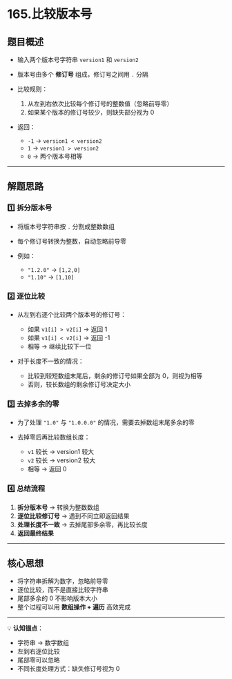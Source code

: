 # 165.比较版本号

## 题目概述

* 输入两个版本号字符串 `version1` 和 `version2`
* 版本号由多个 **修订号** 组成，修订号之间用 `.` 分隔
* 比较规则：

  1. 从左到右依次比较每个修订号的整数值（忽略前导零）
  2. 如果某个版本的修订号较少，则缺失部分视为 0
* 返回：

  * `-1` → `version1 < version2`
  * `1`  → `version1 > version2`
  * `0`  → 两个版本号相等

---

## 解题思路

### 1️⃣ 拆分版本号

* 将版本号字符串按 `.` 分割成整数数组
* 每个修订号转换为整数，自动忽略前导零
* 例如：

  * `"1.2.0"` → `[1,2,0]`
  * `"1.10"` → `[1,10]`

### 2️⃣ 逐位比较

* 从左到右逐个比较两个版本号的修订号：

  * 如果 `v1[i] > v2[i]` → 返回 1
  * 如果 `v1[i] < v2[i]` → 返回 -1
  * 相等 → 继续比较下一位

* 对于长度不一致的情况：

  * 比较到较短数组末尾后，剩余的修订号如果全部为 0，则视为相等
  * 否则，较长数组的剩余修订号决定大小

### 3️⃣ 去掉多余的零

* 为了处理 `"1.0"` 与 `"1.0.0.0"` 的情况，需要去掉数组末尾多余的零
* 去掉零后再比较数组长度：

  * `v1` 较长 → version1 较大
  * `v2` 较长 → version2 较大
  * 相等 → 返回 0

### 4️⃣ 总结流程

1. **拆分版本号** → 转换为整数数组
2. **逐位比较修订号** → 遇到不同立即返回结果
3. **处理长度不一致** → 去掉尾部多余零，再比较长度
4. **返回最终结果**

---

## 核心思想

* 将字符串拆解为数字，忽略前导零
* 逐位比较，而不是直接比较字符串
* 尾部多余的 0 不影响版本大小
* 整个过程可以用 **数组操作 + 遍历** 高效完成

---

💡 **认知锚点**：

* 字符串 → 数字数组
* 左到右逐位比较
* 尾部零可以忽略
* 不同长度处理方式：缺失修订号视为 0
